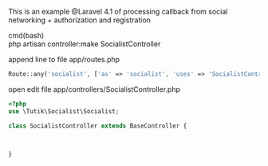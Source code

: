 This is an example @Laravel 4.1 of processing callback from social networking + authorization and registration

cmd(bash)  
php artisan controller:make SocialistController

append line to file app/routes.php

```php
Route::any('socialist', ['as' => 'socialist', 'uses' => 'SocialistController@index']);
```
open edit file app/controllers/SocialistController.php

```php
<?php
use \Tutik\Socialist\Socialist;

class SocialistController extends BaseController {



}
```

